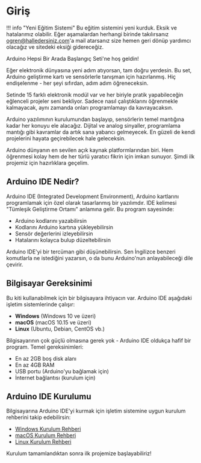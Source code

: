 # Giriş

!!! info "Yeni Eğitim Sistemi"
    Bu eğitim sistemini yeni kurduk. Eksik ve hatalarımız olabilir. Eğer aşamalardan herhangi birinde takılırsanız [ogren@halledersiniz.com](mailto:ogren@halledersiniz.com)'a mail atarsanız size hemen geri dönüp yardımcı olacağız ve sitedeki eksiği gidereceğiz.

Arduino Hepsi Bir Arada Başlangıç Seti'ne hoş geldin!

Eğer elektronik dünyasına yeni adım atıyorsan, tam doğru yerdesin. Bu set, Arduino geliştirme kartı ve sensörlerle tanışman için hazırlanmış. Hiç endişelenme - her şeyi sıfırdan, adım adım öğreneceksin.

Setinde 15 farklı elektronik modül var ve her biriyle pratik yapabileceğin eğlenceli projeler seni bekliyor. Sadece nasıl çalıştıklarını öğrenmekle kalmayacak, aynı zamanda onları programlamayı da kavrayacaksın.

Arduino yazılımının kurulumundan başlayıp, sensörlerin temel mantığına kadar her konuyu ele alacağız. Dijital ve analog sinyaller, programlama mantığı gibi kavramlar da artık sana yabancı gelmeyecek. En güzeli de kendi projelerini hayata geçirebilecek hale geleceksin.

Arduino dünyanın en sevilen açık kaynak platformlarından biri. Hem öğrenmesi kolay hem de her türlü yaratıcı fikrin için imkan sunuyor. Şimdi ilk projemiz için hazırlıklara geçelim.

## Arduino IDE Nedir?

Arduino IDE (Integrated Development Environment), Arduino kartlarını programlamak için özel olarak tasarlanmış bir yazılımdır. IDE kelimesi "Tümleşik Geliştirme Ortamı" anlamına gelir. Bu program sayesinde:

- Arduino kodlarını yazabilirsin
- Kodlarını Arduino kartına yükleyebilirsin  
- Sensör değerlerini izleyebilirsin
- Hatalarını kolayca bulup düzeltebilirsin

Arduino IDE'yi bir tercüman gibi düşünebilirsin. Sen İngilizce benzeri komutlarla ne istediğini yazarsın, o da bunu Arduino'nun anlayabileceği dile çevirir.

## Bilgisayar Gereksinimi

Bu kiti kullanabilmek için bir bilgisayara ihtiyacın var. Arduino IDE aşağıdaki işletim sistemlerinde çalışır:

- **Windows** (Windows 10 ve üzeri)
- **macOS** (macOS 10.15 ve üzeri)  
- **Linux** (Ubuntu, Debian, CentOS vb.)

Bilgisayarının çok güçlü olmasına gerek yok - Arduino IDE oldukça hafif bir program. Temel gereksinimleri:

- En az 2GB boş disk alanı
- En az 4GB RAM
- USB portu (Arduino'yu bağlamak için)
- İnternet bağlantısı (kurulum için)

## Arduino IDE Kurulumu

Bilgisayarına Arduino IDE'yi kurmak için işletim sistemine uygun kurulum rehberini takip edebilirsin:

- [Windows Kurulum Rehberi](windows-kurulum.md)
- [macOS Kurulum Rehberi](macos-kurulum.md)  
- [Linux Kurulum Rehberi](linux-kurulum.md)

Kurulum tamamlandıktan sonra ilk projemize başlayabiliriz!